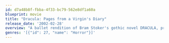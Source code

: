 ```yaml
---
id: d7a48b8f-fbba-4f33-bc79-562e8df1a60a
blueprint: movie
title: "Dracula: Pages from a Virgin's Diary"
release_date: '2002-02-28'
overview: "A ballet rendition of Bram Stoker's gothic novel DRACULA, presented in a style reminiscent of the silent expressionistic cinema of the early 20th Century. This work employs the subtle and sometimes bold use of color to emphasize its themes, but mainly is presented in black-and-white, or tinted in monochrome. No spoken dialogue can be heard, and the story of a sinister but intriguing immigrant who preys upon young English women unfolds through dance, pantomime and subtitles."
genres: '[{"id": 27, "name": "Horror"}]'
---
```


